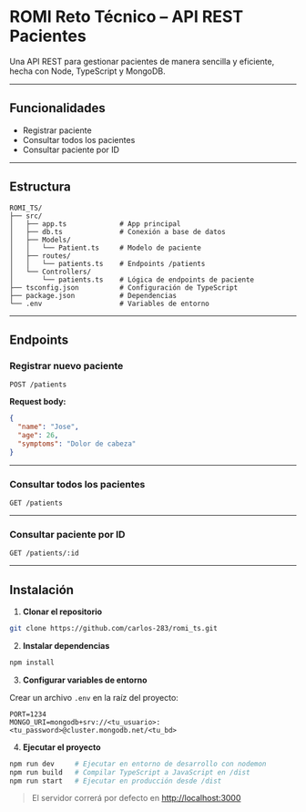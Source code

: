 # ROMI Reto Técnico – API REST Pacientes

Una API REST para gestionar pacientes de manera sencilla y eficiente, hecha con Node, TypeScript y MongoDB.

---

## Funcionalidades

* Registrar paciente
* Consultar todos los pacientes
* Consultar paciente por ID

---

## Estructura

```
ROMI_TS/
├── src/
│   ├── app.ts             # App principal
│   ├── db.ts              # Conexión a base de datos
│   ├── Models/
│   │   └── Patient.ts     # Modelo de paciente
│   ├── routes/
│   │   └── patients.ts    # Endpoints /patients
│   └── Controllers/
│       └── patients.ts    # Lógica de endpoints de paciente
├── tsconfig.json          # Configuración de TypeScript
├── package.json           # Dependencias
└── .env                   # Variables de entorno
```

---

## Endpoints

### **Registrar nuevo paciente**

`POST /patients`

**Request body:**

```json
{
  "name": "Jose",
  "age": 26,
  "symptoms": "Dolor de cabeza"
}
```

---

### **Consultar todos los pacientes**

`GET /patients`

---

### **Consultar paciente por ID**

`GET /patients/:id`

---

## Instalación

1. **Clonar el repositorio**

```bash
git clone https://github.com/carlos-283/romi_ts.git
```

2. **Instalar dependencias**

```bash
npm install
```

3. **Configurar variables de entorno**

Crear un archivo `.env` en la raíz del proyecto:

```
PORT=1234
MONGO_URI=mongodb+srv://<tu_usuario>:<tu_password>@cluster.mongodb.net/<tu_bd>
```

4. **Ejecutar el proyecto**

```bash
npm run dev     # Ejecutar en entorno de desarrollo con nodemon
npm run build   # Compilar TypeScript a JavaScript en /dist
npm run start   # Ejecutar en producción desde /dist
```

> El servidor correrá por defecto en [http://localhost:3000](http://localhost:3000)
